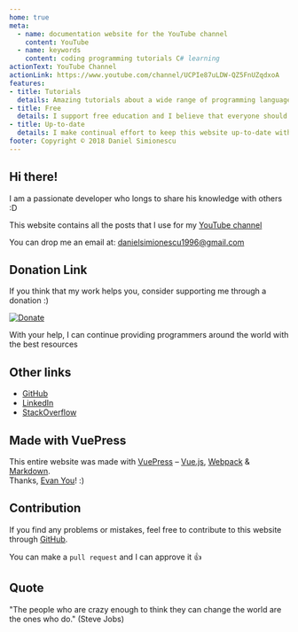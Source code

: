 ```yaml
---
home: true
meta:
  - name: documentation website for the YouTube channel
    content: YouTube
  - name: keywords
    content: coding programming tutorials C# learning
actionText: YouTube Channel
actionLink: https://www.youtube.com/channel/UCPIe87uLDW-QZ5FnUZqdxoA
features:
- title: Tutorials
  details: Amazing tutorials about a wide range of programming languages, frameworks and tools
- title: Free
  details: I support free education and I believe that everyone should have access to great resources
- title: Up-to-date
  details: I make continual effort to keep this website up-to-date with the latest technology trends
footer: Copyright © 2018 Daniel Simionescu
---
```


## Hi there!

I am a passionate developer who longs to share his knowledge with others :D 

This website contains all the posts that I use for my [YouTube channel](https://www.youtube.com/channel/UCPIe87uLDW-QZ5FnUZqdxoA)

You can drop me an email at: [danielsimionescu1996@gmail.com](mailto:danielsimionescu1996@gmail.com)

## Donation Link

If you think that my work helps you, consider supporting me through a donation :) 

[![Donate](https://img.shields.io/badge/Donate-PayPal-green.svg)](https://www.paypal.me/danielsimi)

With your help, I can continue providing programmers around the world with the best resources

## Other links

- [GitHub](https://github.com/danielsimionescu)
- [LinkedIn](https://www.linkedin.com/in/daniel-simionescu/)
- [StackOverflow](https://stackoverflow.com/users/9824013/daniel-simionescu)

## Made with VuePress
This entire website was made with [VuePress](https://vuepress.vuejs.org/) – [Vue.js](https://github.com/vuejs/vue), [Webpack](https://github.com/webpack/webpack) & [Markdown](https://github.com/markdown-it/markdown-it). <br>
Thanks, [Evan You](https://github.com/yyx990803)! :)

## Contribution
If you find any problems or mistakes, feel free to contribute to this website through [GitHub](https://github.com/danielsimionescu/website). 

You can make a `pull request` and I can approve it :+1:

## Quote

"The people who are crazy enough to think they can change the world are the ones who do." (Steve Jobs)
